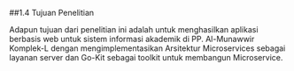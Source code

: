 ##1.4	Tujuan Penelitian<br>

<p>Adapun tujuan dari penelitian ini adalah untuk menghasilkan aplikasi berbasis web untuk sistem informasi akademik di PP. Al-Munawwir Komplek-L dengan
 mengimplementasikan Arsitektur Microservices sebagai layanan server dan Go-Kit sebagai toolkit untuk membangun Microservice.</p>
